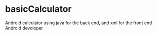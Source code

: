 # basicCalculator
Android calculator using java for the back end, and xml for the front end
Android devoloper
